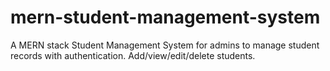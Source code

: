 # mern-student-management-system
A MERN stack Student Management System for admins to manage student records with authentication. Add/view/edit/delete students.
